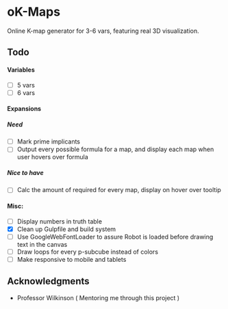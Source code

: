 # oK-Maps

Online K-map generator for 3-6 vars, featuring real 3D visualization.

## Todo
#### Variables
- [ ] 5 vars
- [ ] 6 vars

#### Expansions
##### Need
- [ ] Mark prime implicants
- [ ] Output every possible formula for a map, and display each map when user hovers over formula
##### Nice to have
- [ ] Calc the amount of required for every map, display on hover over tooltip

#### Misc:
- [ ] Display numbers in truth table
- [x] Clean up Gulpfile and build system
- [ ] Use GoogleWebFontLoader to assure Robot is loaded before drawing text in the canvas
- [ ] Draw loops for every p-subcube instead of colors
- [ ] Make responsive to mobile and tablets
<!-- - [ ] Use intro js for mobile to show how to use the hidden truth table -->

<!--## License

This project is licensed under the MIT License - see the [LICENSE.md](LICENSE.md) file for details-->

## Acknowledgments
* Professor Wilkinson ( Mentoring me through this project )
